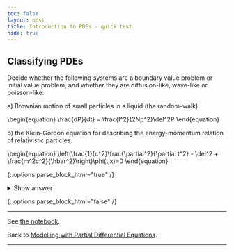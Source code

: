 ```yaml
---
toc: false
layout: post
title: Introduction to PDEs - quick test
hide: true
---
```


## Classifying PDEs

Decide whether the following systems are a boundary value problem or initial value problem, and whether they are diffusion-like, wave-like or poisson-like:

a) Brownian motion of small particles in a liquid (the random-walk)

\begin{equation}
\frac{dP}{dt} = \frac{l^2}{2Np^2}\del^2P
\end{equation}

b) the Klein-Gordon equation for describing the energy-momentum relation of relativistic particles:

\begin{equation}
\left(\frac{1}{c^2}\frac{\partial^2}{\partial t^2} - \del^2 + \frac{m^2c^2}{\hbar^2}\right)\phi(t,x)=0
\end{equation}

{::options parse_block_html="true" /}
<details>
  <summary markdown="span">Show answer</summary>
  
 a) this is an initial value problem described by the diffusion equation. 
 b) this is an initial value problem described by the wave equation
 
</details>

{::options parse_block_html="false" /}

---

See [the notebook](https://nu-cem.github.io/CompPhys/2021/08/02/PDE-Intro.html).

Back to [Modelling with Partial Differential Equations](https://nu-cem.github.io/CompPhys/2021/08/02/PDEs.html).

---

